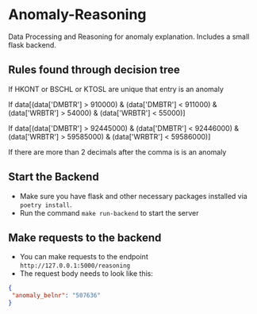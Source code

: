 # Anomaly-Reasoning

Data Processing and Reasoning for anomaly explanation. Includes a small flask backend.

## Rules found through decision tree
If HKONT or BSCHL or KTOSL are unique that entry is an anomaly

If data[(data['DMBTR'] > 910000) & (data['DMBTR'] < 911000) & (data['WRBTR'] > 54000) & (data['WRBTR'] < 55000)]

If data[(data['DMBTR'] > 92445000) & (data['DMBTR'] < 92446000) & (data['WRBTR'] > 59585000) & (data['WRBTR'] < 59586000)]


If there are more than 2 decimals after the comma is is an anomaly

## Start the Backend
- Make sure you have flask and other necessary packages installed via `poetry install`. 
- Run the command `make run-backend` to start the server

## Make requests to the backend
- You can make requests to the endpoint `http://127.0.0.1:5000/reasoning`
- The request body needs to look like this:
```json
{
 "anomaly_belnr": "507636"
}
```
